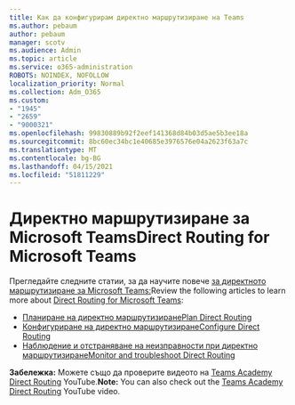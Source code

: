 ```yaml
---
title: Как да конфигурирам директно маршрутизиране на Teams
ms.author: pebaum
author: pebaum
manager: scotv
ms.audience: Admin
ms.topic: article
ms.service: o365-administration
ROBOTS: NOINDEX, NOFOLLOW
localization_priority: Normal
ms.collection: Adm_O365
ms.custom:
- "1945"
- "2659"
- "9000321"
ms.openlocfilehash: 99830889b92f2eef141368d84b03d5ae5b3ee18a
ms.sourcegitcommit: 8bc60ec34bc1e40685e3976576e04a2623f63a7c
ms.translationtype: MT
ms.contentlocale: bg-BG
ms.lasthandoff: 04/15/2021
ms.locfileid: "51811229"
---
```

# <a name="direct-routing-for-microsoft-teams"></a><span data-ttu-id="34ea1-102">Директно маршрутизиране за Microsoft Teams</span><span class="sxs-lookup"><span data-stu-id="34ea1-102">Direct Routing for Microsoft Teams</span></span>

<span data-ttu-id="34ea1-103">Прегледайте следните статии, за да научите повече [за директното маршрутизиране за Microsoft Teams:](https://docs.microsoft.com/MicrosoftTeams/direct-routing-landing-page)</span><span class="sxs-lookup"><span data-stu-id="34ea1-103">Review the following articles to learn more about [Direct Routing for Microsoft Teams](https://docs.microsoft.com/MicrosoftTeams/direct-routing-landing-page):</span></span> 

- [<span data-ttu-id="34ea1-104">Планиране на директно маршрутизиране</span><span class="sxs-lookup"><span data-stu-id="34ea1-104">Plan Direct Routing</span></span>](https://docs.microsoft.com/MicrosoftTeams/direct-routing-plan)
- [<span data-ttu-id="34ea1-105">Конфигуриране на директно маршрутизиране</span><span class="sxs-lookup"><span data-stu-id="34ea1-105">Configure Direct Routing</span></span>](https://docs.microsoft.com/MicrosoftTeams/direct-routing-configure) 
- [<span data-ttu-id="34ea1-106">Наблюдение и отстраняване на неизправности при директно маршрутизиране</span><span class="sxs-lookup"><span data-stu-id="34ea1-106">Monitor and troubleshoot Direct Routing</span></span>](https://docs.microsoft.com/MicrosoftTeams/direct-routing-monitor-and-troubleshoot)

<span data-ttu-id="34ea1-107">**Забележка:** Можете също да проверите видеото на [Teams Academy Direct Routing](https://www.youtube.com/watch?v=1ASftX_Msb8&index=10&list=PLaSOUojkSiGnKuE30ckcjnDVkMNqDv0Vl) YouTube.</span><span class="sxs-lookup"><span data-stu-id="34ea1-107">**Note:** You can also check out the [Teams Academy Direct Routing](https://www.youtube.com/watch?v=1ASftX_Msb8&index=10&list=PLaSOUojkSiGnKuE30ckcjnDVkMNqDv0Vl) YouTube video.</span></span>